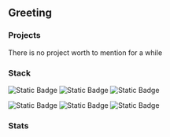 <div>
  <div>
<h2>
  Greeting 
</h2>
    
  </div>
  
  <div>
  <h3>Projects</h3>
    <p>There is no project worth to mention for a while</p>
  </div>

  <div>
    <h3>Stack</h3>

![Static Badge](https://img.shields.io/badge/Code-Go-%2387CEEB?style=for-the-badge&logo=gnubash&logoColor=%2387CEEB)
![Static Badge](https://img.shields.io/badge/Tools-PostgreSQL-blue?style=for-the-badge&logo=postgresql)
![Static Badge](https://img.shields.io/badge/Tools-Docker-blue?style=for-the-badge&logo=docker)
    
  ![Static Badge](https://img.shields.io/badge/OS-Linux-yellow?style=for-the-badge&logo=linux&logoColor=white)
  ![Static Badge](https://img.shields.io/badge/Distro-Gentoo-magenta?style=for-the-badge&logo=gentoo&logoColor=magenta)
  ![Static Badge](https://img.shields.io/badge/Shell-Bash-green?style=for-the-badge&logo=gnubash&logoColor=green)
    
  </div>

  <div>
    <h3>Stats</h3>
  </div>
  
  
</div>

<!--
**Sinoverg/Sinoverg** is a ✨ _special_ ✨ repository because its `README.md` (this file) appears on your GitHub profile.

Here are some ideas to get you started:

- 🔭 I’m currently working on ...
- 🌱 I’m currently learning ...
- 👯 I’m looking to collaborate on ...
- 🤔 I’m looking for help with ...
- 💬 Ask me about ...
- 📫 How to reach me: ...
- 😄 Pronouns: ...
- ⚡ Fun fact: ...
-->
